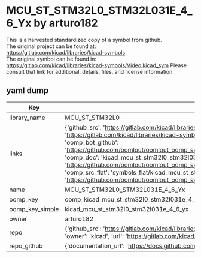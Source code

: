 # MCU_ST_STM32L0_STM32L031E_4_6_Yx by arturo182  
This is a harvested standardized copy of a symbol from github.  
The original project can be found at:  
https://gitlab.com/kicad/libraries/kicad-symbols  
The original symbol can be found in:
https://gitlab.com/kicad/libraries/kicad-symbols/Video.kicad_sym
Please consult that link for additional, details, files, and license information.  
## yaml dump  
| Key | Value |  
| --- | --- |  
| library_name | MCU_ST_STM32L0 |  
| links | {'github_src': 'https://gitlab.com/kicad/libraries/kicad-symbols/Video.kicad_sym', 'github_src_repo': 'https://gitlab.com/kicad/libraries/kicad-symbols', 'oomp_bot': 'kicad_mcu_st_stm32l0_stm32l031e_4_6_yx/working', 'oomp_bot_github': 'https://github.com/oomlout/oomlout_oomp_symbol_bot/tree/main/kicad_mcu_st_stm32l0_stm32l031e_4_6_yx/working', 'oomp_doc': 'kicad_mcu_st_stm32l0_stm32l031e_4_6_yx/working', 'oomp_doc_github': 'https://github.com/oomlout/oomlout_oomp_symbol_doc/tree/main/kicad_mcu_st_stm32l0_stm32l031e_4_6_yx/working', 'oomp_src_flat': 'symbols_flat/kicad_mcu_st_stm32l0_stm32l031e_4_6_yx/working', 'oomp_src_flat_github': 'https://github.com/oomlout/oomlout_oomp_symbol_src/tree/main/kicad_mcu_st_stm32l0_stm32l031e_4_6_yx/working'} |  
| name | MCU_ST_STM32L0_STM32L031E_4_6_Yx |  
| oomp_key | oomp_kicad_mcu_st_stm32l0_stm32l031e_4_6_yx |  
| oomp_key_simple | kicad_mcu_st_stm32l0_stm32l031e_4_6_yx |  
| owner | arturo182 |  
| repo | {'github_src': 'https://gitlab.com/kicad/libraries/kicad-symbols/Video.kicad_sym', 'name': 'libraries/kicad-symbols', 'owner': 'kicad', 'url': 'https://gitlab.com/kicad/libraries/kicad-symbols'} |  
| repo_github | {'documentation_url': 'https://docs.github.com/rest/repos/repos#get-a-repository', 'message': 'Not Found'} |  

